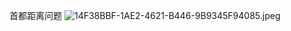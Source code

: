 首都距离问题
![14F38BBF-1AE2-4621-B446-9B9345F94085.jpeg](https://assets.zaqbest.com/2022/04/30/626d3360f3ba4.jpeg)